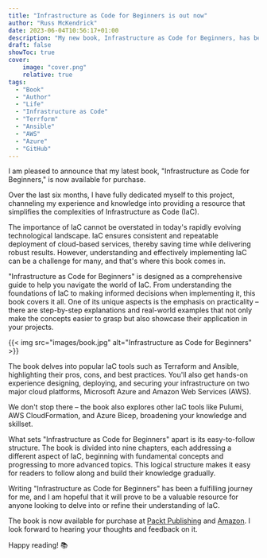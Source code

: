 ```yaml
---
title: "Infrastructure as Code for Beginners is out now"
author: "Russ McKendrick"
date: 2023-06-04T10:56:17+01:00
description: "My new book, Infrastructure as Code for Beginners, has been released and is available to buy now."
draft: false
showToc: true
cover:
    image: "cover.png"
    relative: true
tags:
  - "Book"
  - "Author"
  - "Life"
  - "Infrastructure as Code"
  - "Terrform"
  - "Ansible"
  - "AWS"
  - "Azure"
  - "GitHub"
---
```


I am pleased to announce that my latest book, "Infrastructure as Code for Beginners," is now available for purchase.

Over the last six months, I have fully dedicated myself to this project, channeling my experience and knowledge into providing a resource that simplifies the complexities of Infrastructure as Code (IaC).

The importance of IaC cannot be overstated in today's rapidly evolving technological landscape. IaC ensures consistent and repeatable deployment of cloud-based services, thereby saving time while delivering robust results. However, understanding and effectively implementing IaC can be a challenge for many, and that's where this book comes in.

"Infrastructure as Code for Beginners" is designed as a comprehensive guide to help you navigate the world of IaC. From understanding the foundations of IaC to making informed decisions when implementing it, this book covers it all. One of its unique aspects is the emphasis on practicality – there are step-by-step explanations and real-world examples that not only make the concepts easier to grasp but also showcase their application in your projects.

{{< img src="images/book.jpg" alt="Infrastructure as Code for Beginners" >}}

The book delves into popular IaC tools such as Terraform and Ansible, highlighting their pros, cons, and best practices. You'll also get hands-on experience designing, deploying, and securing your infrastructure on two major cloud platforms, Microsoft Azure and Amazon Web Services (AWS).

We don't stop there – the book also explores other IaC tools like Pulumi, AWS CloudFormation, and Azure Bicep, broadening your knowledge and skillset.

What sets "Infrastructure as Code for Beginners" apart is its easy-to-follow structure. The book is divided into nine chapters, each addressing a different aspect of IaC, beginning with fundamental concepts and progressing to more advanced topics. This logical structure makes it easy for readers to follow along and build their knowledge gradually.

Writing "Infrastructure as Code for Beginners" has been a fulfilling journey for me, and I am hopeful that it will prove to be a valuable resource for anyone looking to delve into or refine their understanding of IaC.

The book is now available for purchase at [Packt Publishing](https://www.packtpub.com/product/infrastructure-as-code-for-beginners/9781837631636) and [Amazon](https://www.amazon.co.uk/dp/B0C3CVRD86/). I look forward to hearing your thoughts and feedback on it. 

Happy reading! :books:
